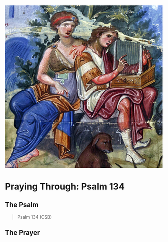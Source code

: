 <img class="intro-right" src="art-paris-psalter.jpg">

<style>
  li {list-style-type: none;}
  p + ul {
    margin-top: -18px;
}
</style>

# Praying Through: Psalm 134

## The Psalm

>Psalm 134 (CSB)  

## The Prayer

<div style="font-variant: small-caps;">

</div>
